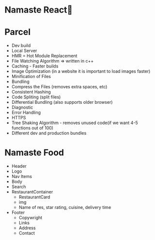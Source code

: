 # Namaste React🚀

# Parcel

- Dev build
- Local Server
- HMR = Hot Module Replacement
- File Watching Algorithm => written in c++
- Caching - Faster builds
- Image Optimization (in a website it is important to load images faster)
- Minification of Files
- Bundling
- Compress the Files (removes extra spaces, etc)
- Consistent Hashing
- Code Spliting (split files)
- Differential Bundling (also supports older browser)
- Diagnostic
- Error Handling
- HTTPS
- Tree Shaking Algorithm - removes unused code(if we want 4-5 functions out of 100)
- Different dev and production bundles

# Namaste Food

- Header
- Logo
- Nav Items
- Body
- Search
- RestaurantContainer
  - RestaurantCard
  - img
  - Name of res, star rating, cuisine, delivery time
- Footer
  - Copywright
  - Links
  - Address
  - Contact
